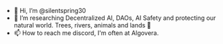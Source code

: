 - 👋 Hi, I’m @silentspring30
- 👀 I’m researching Decentralized AI, DAOs, AI Safety and protecting our natural world. Trees, rivers, animals and lands 🌱 
- 📫 How to reach me discord, I'm often at Algovera.

<!---
silentspring30/silentspring30 is a ✨ special ✨ repository because its `README.md` (this file) appears on your GitHub profile.
You can click the Preview link to take a look at your changes.
--->
